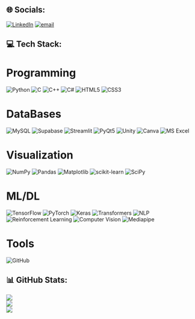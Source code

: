 ## 🌐 Socials:
[![LinkedIn](https://img.shields.io/badge/LinkedIn-%230077B5.svg?logo=linkedin&logoColor=white)](https://linkedin.com/in/bushra-sherwani) [![email](https://img.shields.io/badge/Email-D14836?logo=gmail&logoColor=white)](mailto:bushrasherwani@ieee.org) 

## 💻 Tech Stack:
# Programming
![Python](https://img.shields.io/badge/python-3670A0?style=for-the-badge&logo=python&logoColor=ffdd54) ![C](https://img.shields.io/badge/c-%2300599C.svg?style=for-the-badge&logo=c&logoColor=white) ![C++](https://img.shields.io/badge/c++-%2300599C.svg?style=for-the-badge&logo=c%2B%2B&logoColor=white) ![C#](https://img.shields.io/badge/c%23-%23239120.svg?style=for-the-badge&logo=c-sharp&logoColor=white) ![HTML5](https://img.shields.io/badge/html5-%23E34F26.svg?style=for-the-badge&logo=html5&logoColor=white) ![CSS3](https://img.shields.io/badge/css3-%231572B6.svg?style=for-the-badge&logo=css3&logoColor=white)

# DataBases
![MySQL](https://img.shields.io/badge/mysql-4479A1.svg?style=for-the-badge&logo=mysql&logoColor=white) ![Supabase](https://img.shields.io/badge/Supabase-3ECF8E?style=for-the-badge&logo=supabase&logoColor=white) ![Streamlit](https://img.shields.io/badge/Streamlit-%23FE4B4B.svg?style=for-the-badge&logo=streamlit&logoColor=white) ![PyQt5](https://img.shields.io/badge/PyQt5-%2331A8FF.svg?style=for-the-badge&logo=qt&logoColor=white) ![Unity](https://img.shields.io/badge/unity-%23000000.svg?style=for-the-badge&logo=unity&logoColor=white) ![Canva](https://img.shields.io/badge/Canva-%2300C4CC.svg?style=for-the-badge&logo=Canva&logoColor=white) ![MS Excel](https://img.shields.io/badge/Microsoft_Excel-217346?style=for-the-badge&logo=microsoft-excel&logoColor=white)

# Visualization
![NumPy](https://img.shields.io/badge/numpy-%23013243.svg?style=for-the-badge&logo=numpy&logoColor=white) ![Pandas](https://img.shields.io/badge/pandas-%23150458.svg?style=for-the-badge&logo=pandas&logoColor=white) ![Matplotlib](https://img.shields.io/badge/Matplotlib-%23ffffff.svg?style=for-the-badge&logo=Matplotlib&logoColor=black) ![scikit-learn](https://img.shields.io/badge/scikit--learn-%23F7931E.svg?style=for-the-badge&logo=scikit-learn&logoColor=white) ![SciPy](https://img.shields.io/badge/SciPy-%230C55A5.svg?style=for-the-badge&logo=scipy&logoColor=white)

# ML/DL
![TensorFlow](https://img.shields.io/badge/TensorFlow-%23FF6F00.svg?style=for-the-badge&logo=TensorFlow&logoColor=white) ![PyTorch](https://img.shields.io/badge/PyTorch-%23EE4C2C.svg?style=for-the-badge&logo=PyTorch&logoColor=white) ![Keras](https://img.shields.io/badge/Keras-%23D00000.svg?style=for-the-badge&logo=Keras&logoColor=white) ![Transformers](https://img.shields.io/badge/Transformers-%23FFDD00.svg?style=for-the-badge&logo=huggingface&logoColor=black) ![NLP](https://img.shields.io/badge/NLP-%23007ACC.svg?style=for-the-badge&logo=azure-devops&logoColor=white) ![Reinforcement Learning](https://img.shields.io/badge/Reinforcement%20Learning-%23323330.svg?style=for-the-badge&logo=openai&logoColor=white) ![Computer Vision](https://img.shields.io/badge/Computer%20Vision-%23000000.svg?style=for-the-badge&logo=opencv&logoColor=white) ![Mediapipe](https://img.shields.io/badge/Mediapipe-%2343B02A.svg?style=for-the-badge&logo=google&logoColor=white)

# Tools
![GitHub](https://img.shields.io/badge/github-%23121011.svg?style=for-the-badge&logo=github&logoColor=white)

## 📊 GitHub Stats:
![](https://github-readme-stats.vercel.app/api?username=Bushra508&theme=dark&hide_border=false&include_all_commits=false&count_private=true)<br/>
![](https://nirzak-streak-stats.vercel.app/?user=Bushra508&theme=dark&hide_border=false)<br/>
![](https://github-readme-stats.vercel.app/api/top-langs/?username=Bushra508&theme=dark&hide_border=false&include_all_commits=false&count_private=true&layout=compact)
